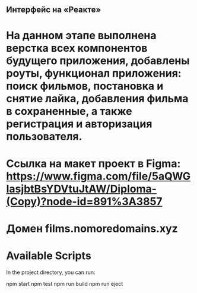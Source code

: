 ## Интерфейс на «Реакте»

# На данном этапе выполнена верстка всех компонентов будущего приложения, добавлены роуты, функционал приложения: поиск фильмов, постановка и снятие лайка, добавления фильма в сохраненные, а также регистрация и авторизация пользователя. 

# Ссылка на макет проект в Figma: https://www.figma.com/file/5aQWGIasjbtBsYDVtuJtAW/Diploma-(Copy)?node-id=891%3A3857

# Домен films.nomoredomains.xyz

# Available Scripts
In the project directory, you can run:

npm start
npm test
npm run build
npm run eject